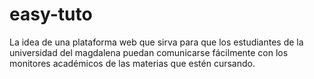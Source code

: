 # easy-tuto
La idea de una plataforma web que sirva para que los estudiantes de la universidad del magdalena puedan comunicarse fácilmente con los monitores académicos de las materias que estén cursando.

